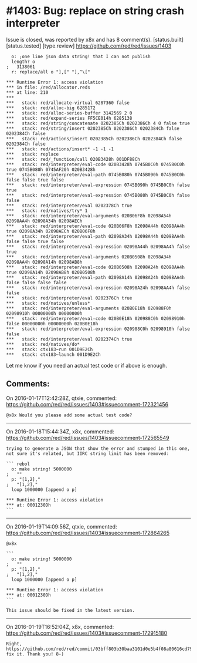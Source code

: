 
#1403: Bug: replace on string crash interpreter
================================================================================
Issue is closed, was reported by x8x and has 8 comment(s).
[status.built] [status.tested] [type.review]
<https://github.com/red/red/issues/1403>

``` rebol
  o: ;one line json data string! that I can not publish
  length? o
;   3138061
  r: replace/all o "],[" "],^\["

*** Runtime Error 1: access violation
*** in file: /red/allocator.reds
*** at line: 210
***
***   stack: red/allocate-virtual 6287360 false
***   stack: red/alloc-big 6285172
***   stack: red/alloc-series-buffer 3142569 2 0
***   stack: red/expand-series FF5CE014h 6285138
***   stack: red/string/concatenate 0202385Ch 0202386Ch 4 0 false true
***   stack: red/string/insert 0202385Ch 0202386Ch 0202384Ch false 0202384Ch false
***   stack: red/actions/insert 0202385Ch 0202386Ch 0202384Ch false 0202384Ch false
***   stack: red/actions/insert* -1 -1 -1
***   stack: replace
***   stack: red/_function/call 020B3428h 001DF88Ch
***   stack: red/interpreter/eval-code 020B3428h 0745B0C0h 0745B0C0h true 0745B080h 0745AF20h 020B3428h
***   stack: red/interpreter/eval-path 0745B080h 0745B090h 0745B0C0h false false true false
***   stack: red/interpreter/eval-expression 0745B090h 0745B0C0h false true
***   stack: red/interpreter/eval-expression 0745B080h 0745B0C0h false false
***   stack: red/interpreter/eval 0202378Ch true
***   stack: red/natives/try* 1
***   stack: red/interpreter/eval-arguments 020B06F8h 02098A54h 02098AA4h 02098A34h 02098AECh
***   stack: red/interpreter/eval-code 020B06F8h 02098A44h 02098AA4h true 02098A34h 02098AECh 020B06F8h
***   stack: red/interpreter/eval-path 02098A34h 02098A44h 02098AA4h false false true false
***   stack: red/interpreter/eval-expression 02098A44h 02098AA4h false true
***   stack: red/interpreter/eval-arguments 020B0508h 02098A34h 02098AA4h 02098A14h 02098AB8h
***   stack: red/interpreter/eval-code 020B0508h 02098A24h 02098AA4h true 02098A14h 02098AB8h 020B0508h
***   stack: red/interpreter/eval-path 02098A14h 02098A24h 02098AA4h false false false false
***   stack: red/interpreter/eval-expression 02098A24h 02098AA4h false false
***   stack: red/interpreter/eval 0202376Ch true
***   stack: red/natives/unless*
***   stack: red/interpreter/eval-arguments 020B0E18h 020988F0h 02098910h 00000000h 00000000h
***   stack: red/interpreter/eval-code 020B0E18h 020988C0h 02098910h false 00000000h 00000000h 020B0E18h
***   stack: red/interpreter/eval-expression 020988C0h 02098910h false false
***   stack: red/interpreter/eval 0202374Ch true
***   stack: red/natives/do*
***   stack: ctx183~run 001D9E2Ch
***   stack: ctx183~launch 001D9E2Ch
```

Let me know if you need an actual test code or if above is enough.



Comments:
--------------------------------------------------------------------------------

On 2016-01-17T12:42:28Z, qtxie, commented:
<https://github.com/red/red/issues/1403#issuecomment-172321456>

    @x8x Would you please add some actual test code?

--------------------------------------------------------------------------------

On 2016-01-18T15:44:34Z, x8x, commented:
<https://github.com/red/red/issues/1403#issuecomment-172565549>

    trying to generate a JSON that show the error and stumped in this one, not sure it's related, but IIRC string limit has been removed:
    
    ``` rebol
      o: make string! 5000000
    ;   ""
      p: "[1,2],"
    ;   "[1,2],"
      loop 1000000 [append o p]
    
    *** Runtime Error 1: access violation
    *** at: 0001230Dh
    ```

--------------------------------------------------------------------------------

On 2016-01-19T14:09:56Z, qtxie, commented:
<https://github.com/red/red/issues/1403#issuecomment-172864265>

    @x8x 
    
    ```
      o: make string! 5000000
    ;   ""
      p: "[1,2],"
    ;   "[1,2],"
      loop 1000000 [append o p]
    
    *** Runtime Error 1: access violation
    *** at: 0001230Dh
    ```
    
    This issue should be fixed in the latest version.

--------------------------------------------------------------------------------

On 2016-01-19T16:52:04Z, x8x, commented:
<https://github.com/red/red/issues/1403#issuecomment-172915180>

    Right, https://github.com/red/red/commit/03bff803b30baa3101d0e5b4f08a80616cd7996b fix it. Thank you! 8-)


